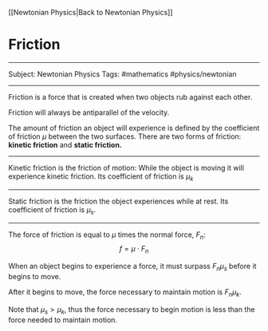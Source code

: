 [[Newtonian Physics|Back to Newtonian Physics]]
# Friction

---

Subject: Newtonian Physics 
Tags: #mathematics #physics/newtonian 

---

Friction is a force that is created when two objects rub against each other.

Friction will always be antiparallel of the velocity.

The amount of friction an object will experience is defined by the coefficient of friction $\mu$ between the two surfaces.
There are two forms of friction: **kinetic friction** and **static friction.**

---

Kinetic friction is the friction of motion:
While the object is moving it will experience kinetic friction.
Its coefficient of friction is $\mu_k$

---

Static friction is the friction the object experiences while at rest.
Its coefficient of friction is $\mu_s$.

---

The force of friction is equal to $\mu$ times the normal force, $F_n$:
$$f=\mu\cdot F_n$$

When an object begins to experience a force, it must surpass $F_n\mu_s$ before it begins to move.

After it begins to move, the force necessary to maintain motion is $F_n\mu_k$.

Note that $\mu_s > \mu_k$, thus the force necessary to begin motion is less than the force needed to maintain motion.

